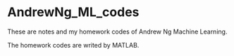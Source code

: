 # AndrewNg_ML_codes

These are notes and my homework codes of Andrew Ng Machine Learning.

The homework codes are writed by MATLAB.
